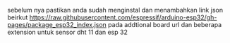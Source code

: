 sebelum nya pastikan anda sudah menginstal dan menambahkan link json beirkut https://raw.githubusercontent.com/espressif/arduino-esp32/gh-pages/package_esp32_index.json pada addtional board url dan beberapa extension untuk sensor dht 11 dan esp 32
